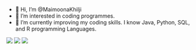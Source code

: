 - 👋 Hi, I’m @MaimoonaKhilji
- 👀 I’m interested in coding programmes.
- 🌱 I’m currently improving my coding skills. I know Java, Python, SQL, and R programming Languages.

<!---
MaimoonaKhilji/MaimoonaKhilji is a ✨ special ✨ repository because its `README.md` (this file) appears on your GitHub profile.
You can click the Preview link to take a look at your changes.
--->
<img src="https://github-readme-stats.vercel.app/api/top-langs?username=MaimoonaKhilji&theme=dark"/>
<img src="https://github-readme-stats.vercel.app/api/top-langs?username=MaimoonaKhilji&layout=compact&theme=dark"/>


<img src="https://github-readme-stats.vercel.app/api?username=MaimoonaKhilji&show_icons=true&theme=dark"/>


